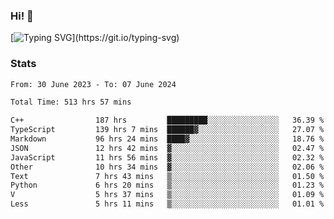 ### Hi!  👋

[![Typing SVG](https://readme-typing-svg.herokuapp.com?font=Fira+Code&pause=1000&width=435&lines=Hello!+I'm+Texiwustion.)](https://git.io/typing-svg)

### Stats

<!--START_SECTION:waka-->

```txt
From: 30 June 2023 - To: 07 June 2024

Total Time: 513 hrs 57 mins

C++                187 hrs         █████████░░░░░░░░░░░░░░░░   36.39 %
TypeScript         139 hrs 7 mins  ██████▓░░░░░░░░░░░░░░░░░░   27.07 %
Markdown           96 hrs 24 mins  ████▓░░░░░░░░░░░░░░░░░░░░   18.76 %
JSON               12 hrs 42 mins  ▓░░░░░░░░░░░░░░░░░░░░░░░░   02.47 %
JavaScript         11 hrs 56 mins  ▓░░░░░░░░░░░░░░░░░░░░░░░░   02.32 %
Other              10 hrs 34 mins  ▓░░░░░░░░░░░░░░░░░░░░░░░░   02.06 %
Text               7 hrs 43 mins   ▒░░░░░░░░░░░░░░░░░░░░░░░░   01.50 %
Python             6 hrs 20 mins   ▒░░░░░░░░░░░░░░░░░░░░░░░░   01.23 %
V                  5 hrs 37 mins   ▒░░░░░░░░░░░░░░░░░░░░░░░░   01.09 %
Less               5 hrs 11 mins   ▒░░░░░░░░░░░░░░░░░░░░░░░░   01.01 %
```

<!--END_SECTION:waka-->
